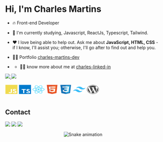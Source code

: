 <h1 align="left"> Hi, I'm Charles Martins</h1>


- 🔥 Front-end Developer

- 🔭 I'm currently studying, Javascript, ReactJs, Typescript, Tailwind.

- ♥ I love being able to help out. Ask me about **JavaScript, HTML, CSS** - if I know, I'll assist you; otherwise, I'll go after to find out and help you.


- 👨‍💻 Portfolio [charles-martins-dev](https://charles-martins-dev.vercel.app/)
- - 👨‍💻 know more about me at [charles-linked-in](https://www.linkedin.com/in/charles-martins-tecnologia-da-informacao/)

<div>
<a href="https://github.com/charles-mrt">
    <img height="150em" src="https://github-readme-stats.vercel.app/api?username=charles-mrt&count_private=true&include_all_commits=true&show_icons=true&theme=tokyonight&show_owner=true"/>
    <img height="150em" src="https://github-readme-stats.vercel.app/api/top-langs/?username=charles-mrt&langs_count=10&theme=tokyonight&hide_border=false&layout=compact"/>
  </a> 
</div>


<div style="display: inline_block"><br>
  <img align="center" alt="charlesJs" height="30" width="40" src="https://raw.githubusercontent.com/devicons/devicon/master/icons/javascript/javascript-plain.svg">
  <img align="center" alt="charlesTs" height="30" width="40" src="https://raw.githubusercontent.com/devicons/devicon/master/icons/typescript/typescript-plain.svg">
  <img align="center" alt="charlesReact" height="30" width="40" src="https://raw.githubusercontent.com/devicons/devicon/master/icons/react/react-original.svg">
  <img align="center" alt="charlesHTML" height="30" width="40" src="https://raw.githubusercontent.com/devicons/devicon/master/icons/html5/html5-original.svg">
  <img align="center" alt="charlesCSS" height="30" width="40" src="https://raw.githubusercontent.com/devicons/devicon/master/icons/css3/css3-original.svg">
  <img align="center" alt="charlesTailWindcss" height="30" width="40" src="https://raw.githubusercontent.com/devicons/devicon/master/icons/tailwindcss/tailwindcss-plain.svg">
  <img align="center" alt="charlesWordpress" height="30" width="40" src="https://raw.githubusercontent.com/devicons/devicon/master/icons/wordpress/wordpress-plain.svg">
 
</div>
<br>

## Contact
 
<div> 
 <a href="https://www.linkedin.com/in/charles-martins-tecnologia-da-informacao/" target="_blank"><img src="https://img.shields.io/badge/-LinkedIn-%230077B5?style=for-the-badge&logo=linkedin&logoColor=white" target="_blank"></a> 
  <a href="https://instagram.com/charles__mrt" target="_blank"><img src="https://img.shields.io/badge/-Instagram-%23E4405F?style=for-the-badge&logo=instagram&logoColor=white" target="_blank"></a>
 <a href="#" target="_blank"><img src="https://img.shields.io/badge/Discord-7289DA?style=for-the-badge&logo=discord&logoColor=white" target="_blank"></a> 

  
</div>

<div align="center">

  ![Snake animation](https://github.com/danielbped/danielbped/blob/output/github-contribution-grid-snake.svg)
  
</div>
